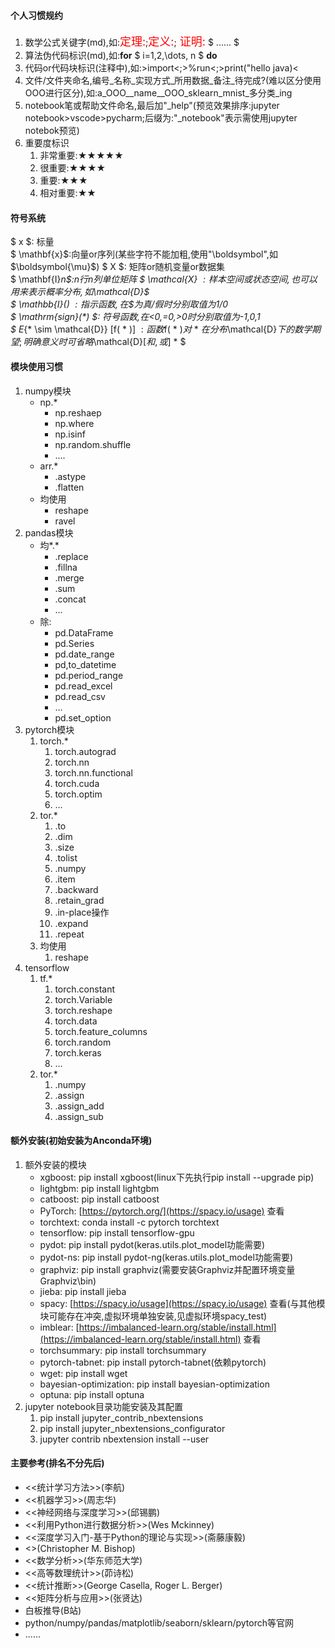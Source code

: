 #### 个人习惯规约

1. 数学公式关键字(md),如:<font color='red' size=4>定理:</font>;<font color='red' size=4>定义:</font>;<font color='red' size=4>
   证明:</font> $ ...... $
2. 算法伪代码标识(md),如:**for**  $ i=1,2,\dots, n $ **do**
3. 代码or代码块标识(注释中),如:>import<;>%run<;>print("hello java)<
4. 文件/文件夹命名,编号_名称_实现方式_所用数据_备注_待完成?(难以区分使用OOO进行区分),如:a_OOO__name__OOO_sklearn_mnist_多分类_ing
5. notebook笔或帮助文件命名,最后加"_help"(预览效果排序:jupyter notebook>vscode>pycharm;后缀为:"_notebook"表示需使用jupyter notebok预览)
6. 重要度标识
    1. 非常重要:★★★★★
    2. 很重要:★★★★
    3. 重要:★★★
    4. 相对重要:★★

#### 符号系统

$ x $: 标量      
$ \mathbf{x}$:向量or序列(某些字符不能加粗,使用"\boldsymbol",如$\boldsymbol{\mu}$)
$ X $: 矩阵or随机变量or数据集   
$ \mathbf{I}_n$:n行n列单位矩阵 $ \mathcal{X} $: 样本空间或状态空间,也可以用来表示概率分布,如$\mathcal{D}$     
$ \mathbb{I}(*) $:  指示函数,在$*$为真/假时分别取值为1/0   
$ \mathrm{sign}(*) $:  符号函数,在<0,=0,>0时分别取值为-1,0,1  
$ E_{* \sim \mathcal{D}} [f( * )] $: 函数$f( * )$对$ * $在分布$\mathcal{D}$下的数学期望;明确意义时可省略$\mathcal{D}$[和,或]$ * $

#### 模块使用习惯

1. numpy模块
    * np.\*
        * np.reshaep
        * np.where
        * np.isinf
        * np.random.shuffle
        * ....
    * arr.\*
        * .astype
        * .flatten
    * 均使用
        * reshape
        * ravel
2. pandas模块
    * 均$*.*$
        * .replace
        * .fillna
        * .merge
        * .sum
        * .concat
        * ...
    * 除:
        * pd.DataFrame
        * pd.Series
        * pd.date_range
        * pd,to_datetime
        * pd.period_range
        * pd.read_excel
        * pd.read_csv
        * ...
        * pd.set_option
3. pytorch模块
    1. torch.\*
        1. torch.autograd
        2. torch.nn
        3. torch.nn.functional
        4. torch.cuda
        5. torch.optim
        6. ...
    2. tor.\*
        1. .to
        2. .dim
        3. .size
        4. .tolist
        5. .numpy
        6. .item
        7. .backward
        8. .retain_grad
        9. .in-place操作
        10. .expand
        11. .repeat
    3. 均使用
        1. reshape
4. tensorflow
    1. tf.\*
        1. torch.constant
        2. torch.Variable
        3. torch.reshape
        4. torch.data
        5. torch.feature_columns
        6. torch.random
        7. torch.keras
        8. ...
    2. tor.\*
        1. .numpy
        2. .assign
        3. .assign_add
        4. .assign_sub

#### 额外安装(初始安装为Anconda环境)

1. 额外安装的模块
    * xgboost: pip install xgboost(linux下先执行pip install --upgrade pip)
    * lightgbm: pip install lightgbm
    * catboost: pip install catboost
    * PyTorch: [https://pytorch.org/](https://spacy.io/usage) 查看
    * torchtext: conda install -c pytorch torchtext
    * tensorflow: pip install tensorflow-gpu
    * pydot: pip install pydot(keras.utils.plot_model功能需要)
    * pydot-ns: pip install pydot-ng(keras.utils.plot_model功能需要)
    * graphviz: pip install graphviz(需要安装Graphviz并配置环境变量Graphviz\bin)
    * jieba: pip install jieba
    * spacy: [https://spacy.io/usage](https://spacy.io/usage) 查看(与其他模块可能存在冲突,虚拟环境单独安装,见虚拟环境spacy_test)
    * imblear: [https://imbalanced-learn.org/stable/install.html](https://imbalanced-learn.org/stable/install.html) 查看
    * torchsummary: pip install torchsummary
    * pytorch-tabnet: pip install pytorch-tabnet(依赖pytorch)
    * wget: pip install wget
    * bayesian-optimization: pip install bayesian-optimization
    * optuna: pip install optuna
2. jupyter notebook目录功能安装及其配置
    1. pip install jupyter_contrib_nbextensions
    2. pip install jupyter_nbextensions_configurator
    3. jupyter contrib nbextension install --user

#### 主要参考(排名不分先后)

* <<统计学习方法>>(李航)
* <<机器学习>>(周志华)
* <<神经网络与深度学习>>(邱锡鹏)
* <<利用Python进行数据分析>>(Wes Mckinney)
* <<深度学习入门-基于Python的理论与实现>>(斋藤康毅)
* <<Pattern Recognition and Machine Learning>>(Christopher M. Bishop)
* <<数学分析>>(华东师范大学)
* <<高等数理统计>>(茆诗松)
* <<统计推断>>(George Casella, Roger L. Berger)
* <<矩阵分析与应用>>(张贤达)
* 白板推导(B站)
* python/numpy/pandas/matplotlib/seaborn/sklearn/pytorch等官网
* ......